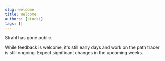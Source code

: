```yaml
---
slug: welcome
title: Welcome
authors: [stucki]
tags: []
---
```


Strahl has gone public.

While feedback is welcome, it's still early days and work on the path tracer is still ongoing. Expect significant changes in the upcoming weeks.
